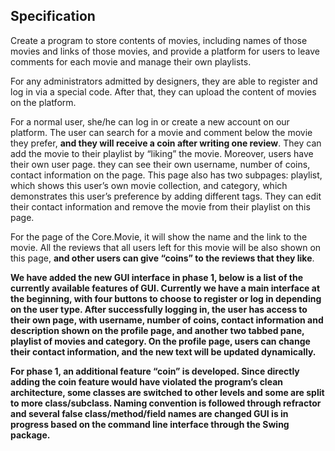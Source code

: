 ## Specification

Create a program to store contents of movies, including names of those movies and links of those movies, and provide a platform for users to leave comments for each movie and manage their own playlists.

For any administrators admitted by designers, they are able to register and log in via a special code. After that, they can upload the content of movies on the platform.

For a normal user, she/he can log in or create a new account on our platform. The user can search for a movie and comment below the movie they prefer, **and they will receive a coin after writing one review**. They can add the movie to their playlist by “liking” the movie. 
Moreover, users have their own user page. they can see their own username, number of coins, contact information on the page. This page also has two subpages: playlist, which shows this user’s own movie collection, and category, which demonstrates this user’s preference by adding different tags. They can edit their contact information and remove the movie from their playlist on this page.

For the page of the Core.Movie, it will show the name and the link to the movie. All the reviews that all users left for this movie will be also shown on this page, **and other users can give “coins” to the reviews that they like**. 

**We have added the new GUI interface in phase 1, below is a list of the currently available features of GUI. Currently we have a main interface at the beginning, with four buttons to choose to register or log in depending on the user type. After successfully logging in, the user has access to their own page, with username, number of coins, contact information and description shown on the profile page, and another two tabbed pane, playlist of movies and category. On the profile page, users can change their contact information, and the new text will be updated dynamically.**

**For phase 1, an additional feature “coin” is developed. Since directly adding the coin feature would have violated the program’s clean architecture, some classes are switched to other levels and some are split to more class/subclass. Naming convention is followed through refractor and several false class/method/field names are changed GUI is in progress based on the command line interface through the Swing package.**
